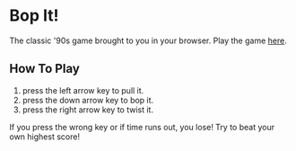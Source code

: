 # Bop It!

The classic '90s game brought to you in your browser. Play the game [here](https://anthonyzamarro.github.io/bop-it/).

## How To Play
  1. press the left arrow key to pull it.
  2. press the down arrow key to bop it.
  3. press the right arrow key to twist it.
  
If you press the wrong key or if time runs out, you lose! Try to beat your own highest score!
